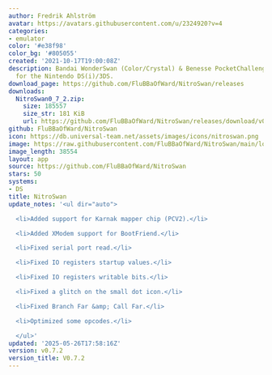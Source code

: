 ```yaml
---
author: Fredrik Ahlström
avatar: https://avatars.githubusercontent.com/u/2324920?v=4
categories:
- emulator
color: '#e38f98'
color_bg: '#805055'
created: '2021-10-17T19:00:08Z'
description: Bandai WonderSwan (Color/Crystal) & Benesse PocketChallenge V2 emulator
  for the Nintendo DS(i)/3DS.
download_page: https://github.com/FluBBaOfWard/NitroSwan/releases
downloads:
  NitroSwan0_7_2.zip:
    size: 185557
    size_str: 181 KiB
    url: https://github.com/FluBBaOfWard/NitroSwan/releases/download/v0.7.2/NitroSwan0_7_2.zip
github: FluBBaOfWard/NitroSwan
icon: https://db.universal-team.net/assets/images/icons/nitroswan.png
image: https://raw.githubusercontent.com/FluBBaOfWard/NitroSwan/main/logo.png
image_length: 38554
layout: app
source: https://github.com/FluBBaOfWard/NitroSwan
stars: 50
systems:
- DS
title: NitroSwan
update_notes: '<ul dir="auto">

  <li>Added support for Karnak mapper chip (PCV2).</li>

  <li>Added XModem support for BootFriend.</li>

  <li>Fixed serial port read.</li>

  <li>Fixed IO registers startup values.</li>

  <li>Fixed IO registers writable bits.</li>

  <li>Fixed a glitch on the small dot icon.</li>

  <li>Fixed Branch Far &amp; Call Far.</li>

  <li>Optimized some opcodes.</li>

  </ul>'
updated: '2025-05-26T17:58:16Z'
version: v0.7.2
version_title: V0.7.2
---
```

